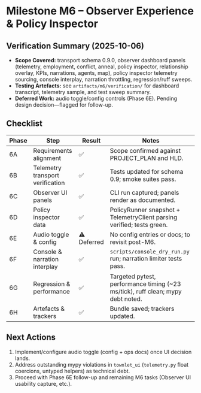 # Milestone M6 – Observer Experience & Policy Inspector

## Verification Summary (2025-10-06)

- **Scope Covered:** transport schema 0.9.0, observer dashboard panels (telemetry, employment, conflict, anneal, policy inspector, relationship overlay, KPIs, narrations, agents, map), policy inspector telemetry sourcing, console interplay, narration throttling, regression/ruff sweeps.
- **Testing Artefacts:** see `artifacts/m6/verification/` for dashboard transcript, telemetry sample, and test sweep summary.
- **Deferred Work:** audio toggle/config controls (Phase 6E). Pending design decision—flagged for follow-up.

## Checklist

| Phase | Step | Result | Notes |
| --- | --- | --- | --- |
| 6A | Requirements alignment | ✅ | Scope confirmed against PROJECT_PLAN and HLD. |
| 6B | Telemetry transport verification | ✅ | Tests updated for schema 0.9; smoke suites pass. |
| 6C | Observer UI panels | ✅ | CLI run captured; panels render as documented. |
| 6D | Policy inspector data | ✅ | PolicyRunner snapshot + TelemetryClient parsing verified; tests green. |
| 6E | Audio toggle & config | ⚠️ Deferred | No config entries or docs; to revisit post-M6. |
| 6F | Console & narration interplay | ✅ | `scripts/console_dry_run.py` run; narration limiter tests pass. |
| 6G | Regression & performance | ✅ | Targeted pytest, performance timing (~23 ms/tick), ruff clean; mypy debt noted. |
| 6H | Artefacts & trackers | ✅ | Bundle saved; trackers updated. |

## Next Actions

1. Implement/configure audio toggle (config + ops docs) once UI decision lands.
2. Address outstanding mypy violations in `townlet_ui` (`telemetry.py` float coercions, untyped helpers) as technical debt.
3. Proceed with Phase 6E follow-up and remaining M6 tasks (Observer UI usability capture, etc.).
